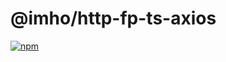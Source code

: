 # @imho/http-fp-ts-axios

[![npm](https://img.shields.io/npm/v/@imho/http-fp-ts-axios)](https://www.npmjs.com/package/@imho/http-fp-ts-axios)
